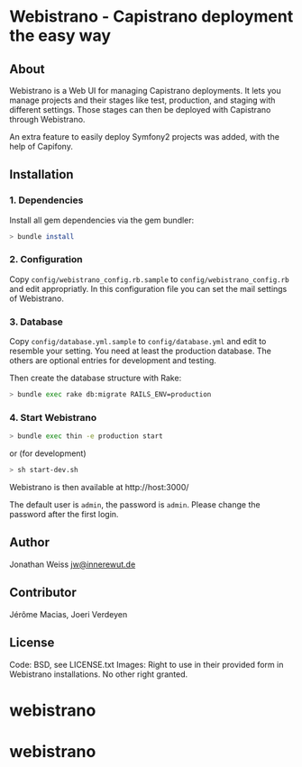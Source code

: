 Webistrano - Capistrano deployment the easy way
===============================================

About
-----

Webistrano is a Web UI for managing Capistrano deployments.
It lets you manage projects and their stages like test, production, and staging with different settings.
Those stages can then be deployed with Capistrano through Webistrano.

An extra feature to easily deploy Symfony2 projects was added, with the help of Capifony.


Installation
------------

### 1. Dependencies

Install all gem dependencies via the gem bundler:

```bash
> bundle install
```

### 2. Configuration

Copy `config/webistrano_config.rb.sample` to `config/webistrano_config.rb` and edit appropriatly.
In this configuration file you can set the mail settings of Webistrano.

### 3. Database

Copy `config/database.yml.sample` to `config/database.yml` and edit to resemble your setting.
You need at least the production database.
The others are optional entries for development and testing.

Then create the database structure with Rake:

```bash
> bundle exec rake db:migrate RAILS_ENV=production
```

### 4. Start Webistrano

```bash
> bundle exec thin -e production start
```

or (for development)

```bash
> sh start-dev.sh
```

Webistrano is then available at http://host:3000/

The default user is `admin`, the password is `admin`.
Please change the password after the first login.

Author
------

Jonathan Weiss <jw@innerewut.de>

Contributor
-----------

Jérôme Macias, Joeri Verdeyen

License
-------

Code: BSD, see LICENSE.txt
Images: Right to use in their provided form in Webistrano installations. No other right granted.
# webistrano
# webistrano

